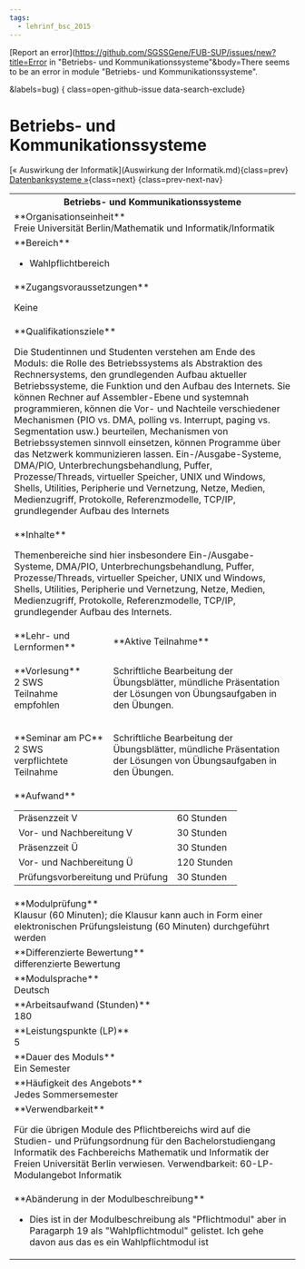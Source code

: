 ```yaml
---
tags:
  - lehrinf_bsc_2015
---
```

[Report an error](https://github.com/SGSSGene/FUB-SUP/issues/new?title=Error in "Betriebs- und Kommunikationssysteme"&body=There seems to be an error in module "Betriebs- und Kommunikationssysteme".

<Describe here a slightly more detailed description of what is wrong>&labels=bug)
{ class=open-github-issue data-search-exclude}

# Betriebs- und Kommunikationssysteme

[« Auswirkung der Informatik](Auswirkung der Informatik.md){class=prev}
[Datenbanksysteme »](Datenbanksysteme.md){class=next}
{class=prev-next-nav}

<table markdown id="moduledesc">
<tr markdown class="moduledesc_head"><th colspan="2">Betriebs- und Kommunikationssysteme </th></tr>
<tr markdown><td colspan="2">**Organisationseinheit**   <br>Freie Universität Berlin/Mathematik und Informatik/Informatik</td></tr>

<tr markdown><td colspan="2">**Bereich**<br>


- Wahlpflichtbereich

</td></tr>

<tr markdown><td colspan="2">**Zugangsvoraussetzungen** <br>

Keine


</td></tr>
<tr markdown><td colspan="2">**Qualifikationsziele**    <br>

Die Studentinnen und Studenten verstehen am Ende des Moduls: die Rolle des
Betriebssystems als Abstraktion des Rechnersystems, den grundlegenden Aufbau
aktueller Betriebssysteme, die Funktion und den Aufbau des Internets. Sie
können Rechner auf Assembler-Ebene und systemnah programmieren, können die
Vor- und Nachteile verschiedener Mechanismen (PIO vs. DMA, polling vs.
Interrupt, paging vs. Segmentation usw.) beurteilen, Mechanismen von
Betriebssystemen sinnvoll einsetzen, können Programme über das Netzwerk
kommunizieren lassen. Ein-/Ausgabe-Systeme, DMA/PIO,
Unterbrechungsbehandlung, Puffer, Prozesse/Threads, virtueller Speicher,
UNIX und Windows, Shells, Utilities, Peripherie und Vernetzung, Netze,
Medien, Medienzugriff, Protokolle, Referenzmodelle, TCP/IP, grundlegender
Aufbau des Internets


</td></tr>
<tr markdown><td colspan="2">**Inhalte**                <br>

Themenbereiche sind hier insbesondere Ein-/Ausgabe-Systeme, DMA/PIO,
Unterbrechungsbehandlung, Puffer, Prozesse/Threads, virtueller Speicher,
UNIX und Windows, Shells, Utilities, Peripherie und Vernetzung, Netze,
Medien, Medienzugriff, Protokolle, Referenzmodelle, TCP/IP, grundlegender
Aufbau des Internets.


</td></tr>

<tr markdown><td>**Lehr- und Lernformen**</td><td>**Aktive Teilnahme**</td></tr>
<tr markdown><td> **Vorlesung** <br>2 SWS <br> Teilnahme empfohlen</td><td>

Schriftliche Bearbeitung der Übungsblätter, mündliche Präsentation der Lösungen von Übungsaufgaben in den Übungen.
</td></tr>
<tr markdown><td> **Seminar am PC** <br>2 SWS <br> verpflichtete Teilnahme</td><td>

Schriftliche Bearbeitung der Übungsblätter, mündliche Präsentation der Lösungen von Übungsaufgaben in den Übungen.
</td></tr>
<tr markdown><td colspan="2">**Aufwand**                <br>
<table class="aufwand_table">
<tr><td>Präsenzzeit V</td><td>60 Stunden</td></tr>
<tr><td>Vor- und Nachbereitung V</td><td>30 Stunden</td></tr>
<tr><td>Präsenzzeit Ü</td><td>30 Stunden</td></tr>
<tr><td>Vor- und Nachbereitung Ü</td><td>120 Stunden</td></tr>
<tr><td>Prüfungsvorbereitung und Prüfung</td><td>30 Stunden</td></tr>
</table>

</td></tr>
<tr markdown><td colspan="2">**Modulprüfung**             <br>Klausur (60 Minuten); die Klausur kann auch in Form einer elektronischen
Prüfungsleistung (60 Minuten) durchgeführt werden


</td></tr>
<tr markdown><td colspan="2">**Differenzierte Bewertung** <br>differenzierte Bewertung

</td></tr>
<tr markdown><td colspan="2">**Modulsprache**             <br>Deutsch</td></tr>
<tr markdown><td colspan="2">**Arbeitsaufwand (Stunden)** <br>180</td></tr>
<tr markdown><td colspan="2">**Leistungspunkte (LP)**     <br>5</td></tr>
<tr markdown><td colspan="2">**Dauer des Moduls**         <br>Ein Semester</td></tr>
<tr markdown><td colspan="2">**Häufigkeit des Angebots**  <br>Jedes Sommersemester</td></tr>
<tr markdown><td colspan="2">**Verwendbarkeit**           <br>

Für die übrigen Module des Pflichtbereichs wird auf die Studien- und
Prüfungsordnung für den Bachelorstudiengang Informatik des Fachbereichs
Mathematik und Informatik der Freien Universität Berlin verwiesen.
Verwendbarkeit: 60-LP-Modulangebot Informatik


</td></tr>
<tr markdown><td colspan="2">**Abänderung in der Modulbeschreibung**<br>


- Dies ist in der Modulbeschreibung als "Pflichtmodul" aber in Paragarph 19 als "Wahlpflichtmodul" gelistet. Ich gehe davon aus das es ein Wahlpflichtmodul ist

</td></tr>

</table>
